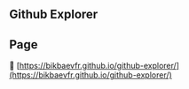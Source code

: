 ## Github Explorer

## Page

🔗 [https://bikbaevfr.github.io/github-explorer/](https://bikbaevfr.github.io/github-explorer/)
